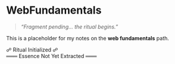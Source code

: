 # WebFundamentals

> *“Fragment pending... the ritual begins.”*

This is a placeholder for my notes on the **web fundamentals** path.

☍ Ritual Initialized ☍  
═══ Essence Not Yet Extracted ═══
